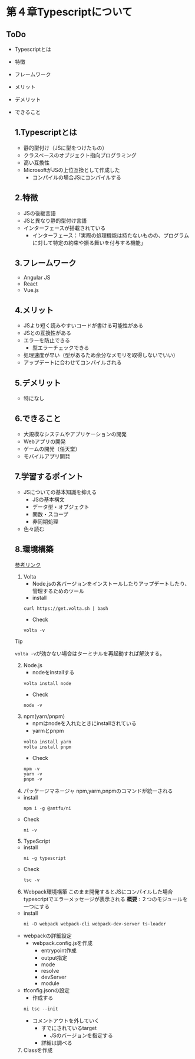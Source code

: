# 第４章Typescriptについて
ToDo
--
- Typescriptとは
- 特徴
- フレームワーク
- メリット
- デメリット
- できること

    1.Typescriptとは
    --
    - 静的型付け（JSに型をつけたもの）
    - クラスベースのオブジェクト指向プログラミング
    - 高い互換性
    - MicrosoftがJSの上位互換として作成した
      - コンパイルの場合JSにコンパイルする

    2.特徴
    --
    - JSの後継言語
    - JSと異なり静的型付け言語
    - インターフェースが搭載されている
      - インターフェース：「実際の処理機能は持たないものの、プログラムに対して特定の約束や振る舞いを付与する機能」

    3.フレームワーク
    --
    - Angular JS
    - React
    - Vue.js

    4.メリット
    --
    - JSより短く読みやすいコードが書ける可能性がある
    - JSとの互換性がある
    - エラーを防止できる
      - 型エラーチェックできる
    - 処理速度が早い（型があるため余分なメモリを取得しないでいい）
    - アップデートに合わせてコンパイルされる

    5.デメリット
    --
    - 特になし

    6.できること
    --
    - 大規模なシステムやアプリケーションの開発
    - Webアプリの開発
    - ゲームの開発（任天堂）
    - モバイルアプリ開発

    7.学習するポイント
    --
    - JSについての基本知識を抑える
      - JSの基本構文
      - データ型・オブジェクト
      - 関数・スコープ
      - 非同期処理
    - 色々読む

    8.環境構築
    --
    [参考リンク](https://zenn.dev/jinmendog/articles/49a156bc5315a9)
    1. Volta
       - Node.jsの各バージョンをインストールしたりアップデートしたり、管理するためのツール
       - install
       ```
       curl https://get.volta.sh | bash
       ```
       - Check
       ```
       volta -v
       ```
  >[!Tip]
  >`volta -v`が効かない場合はターミナルを再起動すれば解決する。
    2. Node.js
       - nodeをinstallする
       ```
       volta install node
       ```
       - Check
       ```
       node -v
       ```
    3. npm(yarn/pnpm)
       - npmはnodeを入れたときにinstallされている
       - yarmとpnpm
       ```
       volta install yarn
       volta install pnpm
       ```
       - Check
       ```
       npm -v
       yarn -v
       pnpm -v
       ```
    4. パッケージマネージャ
    npm,yarm,pnpmのコマンドが統一される
    - install
      ```
      npm i -g @antfu/ni
      ```
    - Check
      ```
      ni -v
      ```
    5. TypeScript
    - install
      ```
      ni -g typescript
      ```
    - Check
      ```
      tsc -v
      ```
    6. Webpack環境構築
    このまま開発するとJSにコンパイルした場合typescriptでエラーメッセージが表示される
    **概要** : ２つのモジュールを一つにする

    - install
      ```
      ni -D webpack webpack-cli webpack-dev-server ts-loader
      ```
    - webpackの詳細設定
      - webpack.config.jsを作成
        - entrypoint作成
        - output指定
        - mode
        - resolve
        - devServer
        - module
    - tfconfig.jsonの設定
      - 作成する
      ```
      ni tsc --init
      ```
      - コメントアウトを外していく
        - すでにされているtarget
          - JSのバージョンを指定する
        - 詳細は調べる
    7. Classを作成

